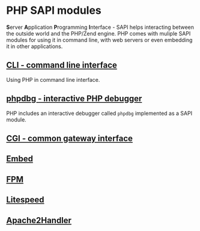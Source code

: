 # PHP SAPI modules

**S**erver **A**pplication **P**rogramming **I**nterface - SAPI helps interacting
between the outside world and the PHP/Zend engine. PHP comes with muliple SAPI
modules for using it in command line, with web servers or even embedding it in
other applications.

## [CLI - command line interface](cli.md)

Using PHP in command line interface.

## [phpdbg - interactive PHP debugger](phpdbg.md)

PHP includes an interactive debugger called `phpdbg` implemented as a SAPI module.

## [CGI - common gateway interface](cgi.md)

## [Embed](embed.md)

## [FPM](fpm.md)

## [Litespeed](litespeed.md)

## [Apache2Handler](apache.md)
